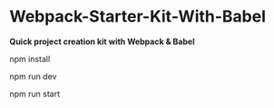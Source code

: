 # Webpack-Starter-Kit-With-Babel
<b>Quick project creation kit with Webpack &amp; Babel </b>

npm install

npm run dev

npm run start
